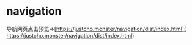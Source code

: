 # navigation
导航网页点击预览=>[https://justcho.monster/navigation/dist/index.html]( https://justcho.monster/navigation/dist/index.html)
